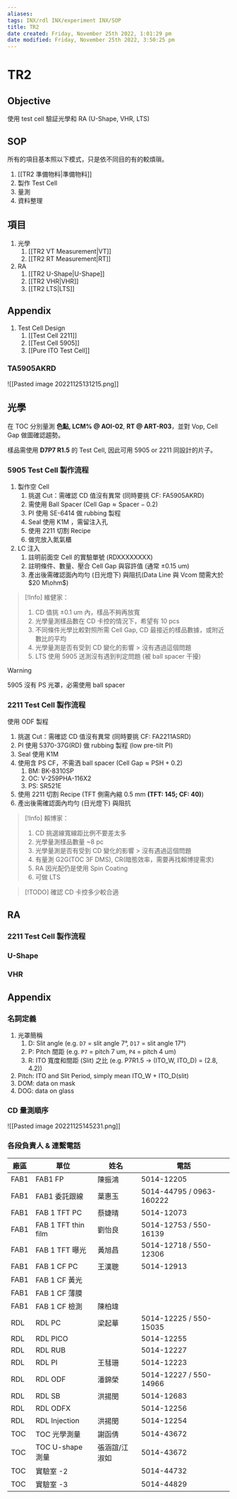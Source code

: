```yaml
---
aliases: 
tags: INX/rdl INX/experiment INX/SOP 
title: TR2
date created: Friday, November 25th 2022, 1:01:29 pm
date modified: Friday, November 25th 2022, 3:50:25 pm
---
```


# TR2

## Objective

使用 test cell 驗証光學和 RA (U-Shape, VHR, LTS)

## SOP

所有的項目基本照以下模式，只是依不同目的有的較煩瑣。

1. [[TR2 準備物料|準備物料]]
2. 製作 Test Cell
3. 量測
4. 資料整理

## 項目

1. 光學
	1. [[TR2 VT Measurement|VT]]
	2. [[TR2 RT Measurement|RT]]
2. RA
	1. [[TR2 U-Shape|U-Shape]]
	2. [[TR2 VHR|VHR]]
	3. [[TR2 LTS|LTS]]

## Appendix

1. Test Cell Design
	1. [[Test Cell 2211]]
	2. [[Test Cell 5905]]
	3. [[Pure ITO Test Cell]]



### TA5905AKRD

![[Pasted image 20221125131215.png]]

## 光學

在 TOC 分別量測 **色點, LCM% @ AOI-02**, **RT @ ART-R03**，並對 Vop, Cell Gap 做圖確認趨勢。

樣品需使用 **D7P7 R1.5** 的 Test Cell, 因此可用 5905 or 2211 同設計的片子。

### 5905 Test Cell 製作流程

1. 製作空 Cell
	1. 挑選 Cut：需確認 CD 值沒有異常 (同時要挑 CF: FA5905AKRD)
	2. 需使用 Ball Spacer ($\text{Cell Gap} \approx \text{Spacer} - 0.2$)
	3. PI 使用 SE-6414 做 rubbing 製程
	4. Seal 使用 K1M ，需留注入孔
	5. 使用 2211 切割 Recipe
	6. 做完放入氮氣櫃
2. LC 注入
	1. 註明前面空 Cell 的實驗單號 (RDXXXXXXXX)
	2. 註明條件、數量、壓合 Cell Gap 與容許值 (通常 ±0.15 um)
	3. 產出後需確認面內均勻 (日光燈下) 與阻抗(Data Line 與 Vcom 間需大於 $20 M\ohm$)

> [!Info]
> 維健家：
> 1. CD 值挑 ±0.1 um 內，樣品不夠再放寬
> 2. 光學量測樣品數在 CD 卡控的情況下，希望有 10 pcs
> 3. 不同條件光學比較對照所需 Cell Gap, CD 最接近的樣品數據，或附近數比的平均
> 4. 光學量測是否有受到 CD 變化的影響 > 沒有遇過這個問題
> 5. LTS 使用 5905 送測沒有遇到判定問題 (被 ball spacer 干擾)


> [!Warning]
> 5905 沒有 PS 光罩，必需使用 ball spacer

### 2211 Test Cell 製作流程

使用 ODF 製程

1. 挑選 Cut：需確認 CD 值沒有異常 (同時要挑 CF: FA2211ASRD)
2. PI 使用 5370-37G(RD) 做 rubbing 製程 (low pre-tilt PI)
3. Seal 使用 K1M
4. 使用含 PS CF，不需洒 ball spacer ($\text{Cell Gap} \approx \text{PSH} + 0.2$)
	1. BM: BK-8310SP
	2. OC: V-259PHA-116X2
	3. PS: SR521E
5. 使用 2211 切割 Recipe (TFT 側需內縮 0.5 mm **(TFT: 145; CF: 40)**)
6. 產出後需確認面內均勻 (日光燈下) 與阻抗

> [!Info]
> 賴博家：
> 1. CD 挑選線寬線距比例不要差太多
> 2. 光學量測樣品數量 ~8 pc
> 3. 光學量測是否有受到 CD 變化的影響 > 沒有遇過這個問題
> 4. 有量測 G2G(TOC 3F DMS), CR(暗態效率，需要再找賴博提需求)
> 5. RA 因光配仍是使用 Spin Coating
> 6. 可做 LTS

> [!TODO]
> 確認 CD 卡控多少較合適

## RA

### 2211 Test Cell 製作流程

### U-Shape

### VHR

## Appendix

### 名詞定義

1. 光罩簡稱
	1. D: Slit angle (e.g. `D7` = slit angle 7°, `D17` = slit angle 17°)
	2. P: Pitch 間距 (e.g. `P7` = pitch 7 um, `P4` = pitch 4 um)
	3. R: ITO 寬度和間距 (Slit) 之比 (e.g. P7R1.5 → (ITO_W, ITO_D) = (2.8, 4.2))
2. Pitch: ITO and Slit Period, simply mean ITO_W + ITO_D(slit)
3. DOM: data on mask
4. DOG: data on glass

### CD 量測順序

![[Pasted image 20221125145231.png]]

### 各段負責人 & 連繫電話

| 廠區 | 單位                | 姓名          | 電話                     |
| ---- | ------------------- | ------------- | ------------------------ |
| FAB1 | FAB1 FP             | 陳振鴻        | 5014-12205               |
| FAB1 | FAB1 委託跟線       | 葉惠玉        | 5014-44795 / 0963-160222 |
| FAB1 | FAB 1 TFT PC        | 蔡婕晴        | 5014-12073               |
| FAB1 | FAB 1 TFT thin film | 劉怡良        | 5014-12753 / 550-16139   |
| FAB1 | FAB 1 TFT 曝光      | 黃旭昌        | 5014-12718 / 550-12306   |
| FAB1 | FAB 1 CF PC         | 王漢聰        | 5014-12913               |
| FAB1 | FAB 1 CF 黃光       |               |                          |
| FAB1 | FAB 1 CF 薄膜       |               |                          |
| FAB1 | FAB 1 CF 檢測       | 陳柏瑋        |                          |
| RDL  | RDL PC              | 梁起華        | 5014-12225 / 550-15035   |
| RDL  | RDL PICO            |               | 5014-12255               |
| RDL  | RDL RUB             |               | 5014-12227               |
| RDL  | RDL PI              | 王彗珊        | 5014-12223               |
| RDL  | RDL ODF             | 潘錦榮        | 5014-12227 / 550-14966   |
| RDL  | RDL SB              | 洪揚閔        | 5014-12683               |
| RDL  | RDL ODFX            |               | 5014-12256               |
| RDL  | RDL Injection       | 洪揚閔        | 5014-12254               |
| TOC  | TOC 光學測量        | 謝函倩        | 5014-43672               |
| TOC  | TOC U-shape 測量    | 張涵誼/江淑如 | 5014-43672               |
| TOC  | 實驗室 -2           |               | 5014-44732               |
| TOC  | 實驗室 -3           |               | 5014-44829               |